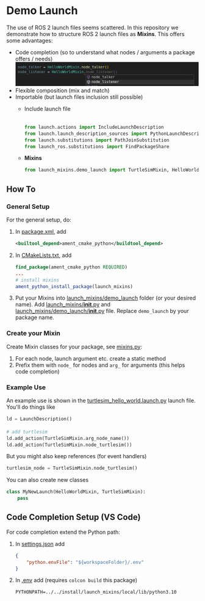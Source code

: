 # Demo Launch
The use of ROS 2 launch files seems scattered. In this repository we demonstrate how to structure ROS 2 launch files as **Mixins**. This offers some advantages:

- Code completion (so to understand what nodes / arguments a package offers / needs)
    ![code_completion](img/code_completion.png)
- Flexible composition (mix and match)
- Importable (but launch files inclusion still possible)
    - Include launch file
        ```python

        from launch.actions import IncludeLaunchDescription
        from launch.launch_description_sources import PythonLaunchDescriptionSource
        from launch.substitutions import PathJoinSubstitution
        from launch_ros.substitutions import FindPackageShare
        ```

    - **Mixins**
        ```python
        from launch_mixins.demo_launch import TurtleSimMixin, HelloWorldMixin
        ```

## How To
### General Setup
For the general setup, do:

1. In [package.xml](package.xml), add 
    ```xml
    <builtool_depend>ament_cmake_python</buildtool_depend>
    ```
2. In [CMakeLists.txt](CMakeLists.txt), add
    ```CMake
    find_package(ament_cmake_python REQUIRED)
    ...
    # install mixins
    ament_python_install_package(launch_mixins)
    ```
3. Put your Mixins into [launch_mixins/demo_launch](launch_mixins/demo_launch) folder (or your desired name). Add [launch_mixins/__init__.py](launch_mixins/__init__.py) and [launch_mixins/demo_launch/__init__.py](launch_mixins/demo_launch/__init__.py) file. Replace `demo_launch` by your package name.

### Create your Mixin
Create Mixin classes for your package, see [mixins.py](launch_mixins/demo_launch/mixins.py):

1. For each node, launch argument etc. create a static method
2. Prefix them with `node_` for nodes and `arg_` for arguments (this helps code completion)

### Example Use
An example use is shown in the [turtlesim_hello_world.launch.py](launch/turtlesim_hello_world.launch.py) launch file. You'll do things like

```python
ld = LaunchDescription()

# add turtlesim
ld.add_action(TurtleSimMixin.arg_node_name())
ld.add_action(TurtleSimMixin.node_turtlesim())
```

But you might also keep references (for event handlers)

```python
turtlesim_node = TurtleSimMixin.node_turtlesim()
```

You can also create new classes

```python
class MyNewLaunch(HelloWorldMixin, TurtleSimMixin):
    pass
```

## Code Completion Setup (VS Code)
For code completion extend the Python path:

1. In [settings.json](.vscode/settings.json) add
    ```json
    {
        "python.envFile": "${workspaceFolder}/.env"
    }
    ```
2. In [.env](.vscode/.env) add (requires `colcon build` this package)
    ```
    PYTHONPATH=../../install/launch_mixins/local/lib/python3.10
    ```
